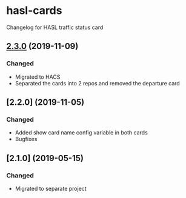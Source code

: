 # hasl-cards

Changelog for HASL traffic status card


## [2.3.0] (2019-11-09)

### Changed
- Migrated to HACS
- Separated the cards into 2 repos and removed the departure card

## [2.2.0] (2019-11-05)

### Changed
- Added show card name config variable in both cards
- Bugfixes

## [2.1.0] (2019-05-15)

### Changed
- Migrated to separate project

[keep-a-changelog]: http://keepachangelog.com/en/1.0.0/
[Unreleased]: https://github.com/hasl-platform/lovelace-hasl-traffic-status-card/compare/master...dev
[2.3.0]: https://github.com/hasl-platform/lovelace-hasl-traffic-status-card/

